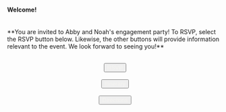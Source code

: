 #### **Welcome!** 
<br>
**You are invited to Abby and Noah's engagement party! To RSVP, select the RSVP button below. Likewise, the other buttons will provide information relevant to the event. We look forward to seeing you!**
<br> <br> 
<p align="center">
<a href="https://githerdone17.github.io/MyPerfectWedding/SubPages/RSVP">
    <button style="color: #f5f4f1;">
        RSVP
    </button>
</a>
    <br> <br>
<a href="https://githerdone17.github.io/MyPerfectWedding/SubPages/Itinerary">
    <button style="color: #f5f4f1;">
        Itinerary
    </button>
</a>
    <br> <br>
<a href="https://www.google.com/maps?q=1045+Cameron+Avenue,+Iroquois+Falls,+ON" target="_blank">
    <button style="color: #f5f4f1;">
        Directions
    </button>
</a>
</p>



